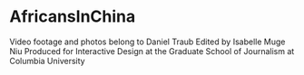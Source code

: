 # AfricansInChina
Video footage and photos belong to Daniel Traub 
Edited by Isabelle Muge Niu
Produced for Interactive Design at the Graduate School of Journalism at Columbia University
